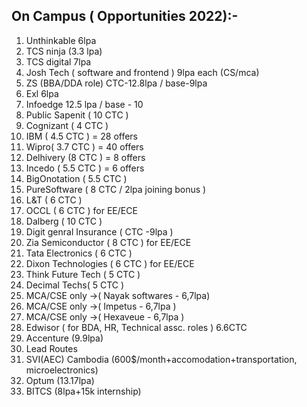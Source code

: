 
## On Campus ( Opportunities 2022):- 

1.  Unthinkable 6lpa 
2.  TCS ninja (3.3 lpa)
3.  TCS digital 7lpa
4.  Josh Tech ( software and frontend ) 9lpa each (CS/mca)
5.  ZS (BBA/DDA role) CTC-12.8lpa / base-9lpa
6.  Exl 6lpa
7.  Infoedge  12.5 lpa / base - 10
8.  Public Sapenit ( 10 CTC )
9.  Cognizant ( 4 CTC )
10.  IBM ( 4.5 CTC ) = 28 offers
11.  Wipro( 3.7 CTC ) = 40 offers
12.  Delhivery (8 CTC ) = 8 offers
13.  Incedo ( 5.5 CTC ) = 6 offers
14.  BigOnotation ( 5.5 CTC )
15.  PureSoftware ( 8 CTC / 2lpa joining bonus )
16.  L&T ( 6 CTC )
17.  OCCL ( 6 CTC ) for EE/ECE
18.  Dalberg ( 10 CTC )
19.  Digit genral Insurance ( CTC -9lpa )
20.  Zia Semiconductor ( 8 CTC ) for EE/ECE
21.  Tata Electronics ( 6 CTC )
22.  Dixon Technologies ( 6 CTC ) for EE/ECE
22.  Think Future Tech ( 5 CTC ) 
23.  Decimal Techs( 5 CTC ) 
24.  MCA/CSE only ->( Nayak softwares - 6,7lpa)
25.  MCA/CSE only ->( Impetus - 6,7lpa )
26.  MCA/CSE only ->( Hexaveue - 6,7lpa )
27. Edwisor ( for BDA, HR, Technical assc. roles ) 6.6CTC
28. Accenture (9.9lpa)
29. Lead Routes
30. SVI(AEC) Cambodia (600$/month+accomodation+transportation, microelectronics)
31. Optum (13.17lpa)
32. BITCS (8lpa+15k internship)

